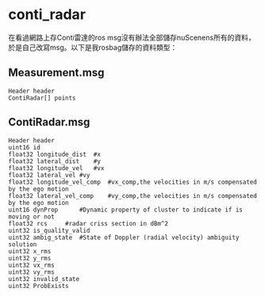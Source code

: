 # conti_radar
在看過網路上存Conti雷達的ros msg沒有辦法全部儲存nuScenens所有的資料，於是自己改寫msg。以下是我rosbag儲存的資料類型：
## Measurement.msg
```cpp=
Header header
ContiRadar[] points
```
## ContiRadar.msg
```cpp=
Header header
uint16 id
float32 longitude_dist	#x
float32 lateral_dist	#y
float32 longitude_vel	#vx
float32 lateral_vel	#vy
float32 longitude_vel_comp	#vx_comp,the velocities in m/s compensated by the ego motion
float32 lateral_vel_comp	#vy_comp,the velocities in m/s compensated by the ego motion
uint16 dynProp		#Dynamic property of cluster to indicate if is moving or not
float32 rcs		#radar criss section in dBm^2
uint32 is_quality_valid
uint32 ambig_state	#State of Doppler (radial velocity) ambiguity solution
uint32 x_rms
uint32 y_rms
uint32 vx_rms
uint32 vy_rms
uint32 invalid_state
uint32 ProbExists
```
